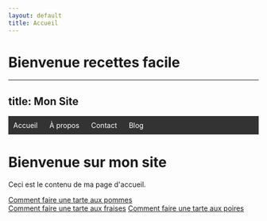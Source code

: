 ```yaml
---
layout: default
title: Accueil
---
```


# Bienvenue recettes facile
---
title: Mon Site
---

<!DOCTYPE html>
<html lang="fr">
<head>
    <meta charset="UTF-8">
    <meta name="viewport" content="width=device-width, initial-scale=1.0">
    <title>{{ page.title }}</title>
</head>
<body>

<!-- Barre de navigation -->
<nav style="background-color: #333; padding: 10px;">
    <ul style="list-style-type: none; margin: 0; padding: 0;">
        <li style="display: inline; margin-right: 20px;">
            <a href="/" style="color: white; text-decoration: none;">Accueil</a>
        </li>
        <li style="display: inline; margin-right: 20px;">
            <a href="about.html" style="color: white; text-decoration: none;">À propos</a>
        </li>
        <li style="display: inline; margin-right: 20px;">
            <a href="contact.html" style="color: white; text-decoration: none;">Contact</a>
        </li>
        <li style="display: inline;">
            <a href="blog.html" style="color: white; text-decoration: none;">Blog</a>
        </li>
    </ul>
</nav>

<h1>Bienvenue sur mon site</h1>
<p>Ceci est le contenu de ma page d'accueil.</p>

</body>
</html>



[Comment faire une tarte aux pommes](page1)  
[Comment faire une tarte aux fraises](page2)
[Comment faire une tarte aux poires](page3)
